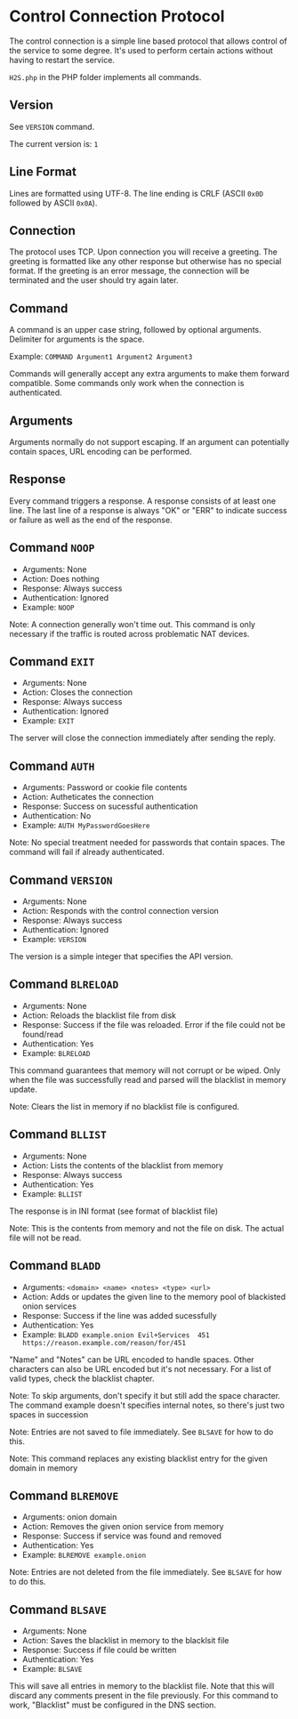 # Control Connection Protocol

The control connection is a simple line based protocol that allows control of the service to some degree. It's used to perform certain actions without having to restart the service.

`H2S.php` in the PHP folder implements all commands.

## Version

See `VERSION` command.

The current version is: `1`

## Line Format

Lines are formatted using UTF-8. The line ending is CRLF (ASCII `0x0D` followed by ASCII `0x0A`).

## Connection

The protocol uses TCP. Upon connection you will receive a greeting.
The greeting is formatted like any other response but otherwise has no special format.
If the greeting is an error message, the connection will be terminated and the user should try again later.

## Command

A command is an upper case string, followed by optional arguments.
Delimiter for arguments is the space.

Example: `COMMAND Argument1 Argument2 Argument3`

Commands will generally accept any extra arguments to make them forward compatible.
Some commands only work when the connection is authenticated.

## Arguments

Arguments normally do not support escaping.
If an argument can potentially contain spaces, URL encoding can be performed.

## Response

Every command triggers a response. A response consists of at least one line.
The last line of a response is always "OK" or "ERR" to indicate success or failure as well as the end of the response.

## Command `NOOP`

- Arguments: None
- Action: Does nothing
- Response: Always success
- Authentication: Ignored
- Example: `NOOP`

Note: A connection generally won't time out. This command is only necessary if the traffic is routed across problematic NAT devices.

## Command `EXIT`

- Arguments: None
- Action: Closes the connection
- Response: Always success
- Authentication: Ignored
- Example: `EXIT`

The server will close the connection immediately after sending the reply.

## Command `AUTH`

- Arguments: Password or cookie file contents
- Action: Autheticates the connection
- Response: Success on sucessful authentication
- Authentication: No
- Example: `AUTH MyPasswordGoesHere`

Note: No special treatment needed for passwords that contain spaces. The command will fail if already authenticated.

## Command `VERSION`

- Arguments: None
- Action: Responds with the control connection version
- Response: Always success
- Authentication: Ignored
- Example: `VERSION`

The version is a simple integer that specifies the API version.

## Command `BLRELOAD`

- Arguments: None
- Action: Reloads the blacklist file from disk
- Response: Success if the file was reloaded. Error if the file could not be found/read
- Authentication: Yes
- Example: `BLRELOAD`

This command guarantees that memory will not corrupt or be wiped.
Only when the file was successfully read and parsed will the blacklist in memory update.

Note: Clears the list in memory if no blacklist file is configured.

## Command `BLLIST`

- Arguments: None
- Action: Lists the contents of the blacklist from memory
- Response: Always success
- Authentication: Yes
- Example: `BLLIST`

The response is in INI format (see format of blacklist file)

Note: This is the contents from memory and not the file on disk. The actual file will not be read.

## Command `BLADD`

- Arguments: `<domain> <name> <notes> <type> <url>`
- Action: Adds or updates the given line to the memory pool of blackisted onion services
- Response: Success if the line was added sucessfully
- Authentication: Yes
- Example: `BLADD example.onion Evil+Services  451 https://reason.example.com/reason/for/451`

"Name" and "Notes" can be URL encoded to handle spaces. Other characters can also be URL encoded but it's not necessary. For a list of valid types, check the blacklist chapter.

Note: To skip arguments, don't specify it but still add the space character. The command example doesn't specifies internal notes, so there's just two spaces in succession

Note: Entries are not saved to file immediately. See `BLSAVE` for how to do this.

Note: This command replaces any existing blacklist entry for the given domain in memory

## Command `BLREMOVE`

- Arguments: onion domain
- Action: Removes the given onion service from memory
- Response: Success if service was found and removed
- Authentication: Yes
- Example: `BLREMOVE example.onion`

Note: Entries are not deleted from the file immediately. See `BLSAVE` for how to do this.

## Command `BLSAVE`

- Arguments: None
- Action: Saves the blacklist in memory to the blacklsit file
- Response: Success if file could be written
- Authentication: Yes
- Example: `BLSAVE`

This will save all entries in memory to the blacklist file.
Note that this will discard any comments present in the file previously.
For this command to work, "Blacklist" must be configured in the DNS section.
